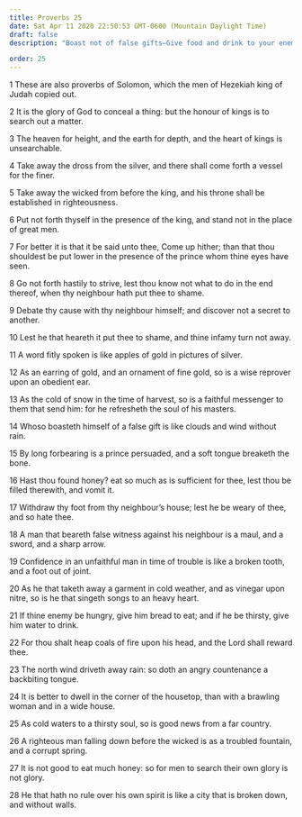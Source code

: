 ```yaml
---
title: Proverbs 25
date: Sat Apr 11 2020 22:50:53 GMT-0600 (Mountain Daylight Time)
draft: false
description: "Boast not of false gifts—Give food and drink to your enemy."

order: 25
---
```

    
1 These are also proverbs of Solomon, which the men of Hezekiah king of Judah copied out.

2 It is the glory of God to conceal a thing: but the honour of kings is to search out a matter.

3 The heaven for height, and the earth for depth, and the heart of kings is unsearchable.

4 Take away the dross from the silver, and there shall come forth a vessel for the finer.

5 Take away the wicked from before the king, and his throne shall be established in righteousness.

6 Put not forth thyself in the presence of the king, and stand not in the place of great men.

7 For better it is that it be said unto thee, Come up hither; than that thou shouldest be put lower in the presence of the prince whom thine eyes have seen.

8 Go not forth hastily to strive, lest thou know not what to do in the end thereof, when thy neighbour hath put thee to shame.

9 Debate thy cause with thy neighbour himself; and discover not a secret to another.

10 Lest he that heareth it put thee to shame, and thine infamy turn not away.

11 A word fitly spoken is like apples of gold in pictures of silver.

12 As an earring of gold, and an ornament of fine gold, so is a wise reprover upon an obedient ear.

13 As the cold of snow in the time of harvest, so is a faithful messenger to them that send him: for he refresheth the soul of his masters.

14 Whoso boasteth himself of a false gift is like clouds and wind without rain.

15 By long forbearing is a prince persuaded, and a soft tongue breaketh the bone.

16 Hast thou found honey? eat so much as is sufficient for thee, lest thou be filled therewith, and vomit it.

17 Withdraw thy foot from thy neighbour’s house; lest he be weary of thee, and so hate thee.

18 A man that beareth false witness against his neighbour is a maul, and a sword, and a sharp arrow.

19 Confidence in an unfaithful man in time of trouble is like a broken tooth, and a foot out of joint.

20 As he that taketh away a garment in cold weather, and as vinegar upon nitre, so is he that singeth songs to an heavy heart.

21 If thine enemy be hungry, give him bread to eat; and if he be thirsty, give him water to drink.

22 For thou shalt heap coals of fire upon his head, and the Lord shall reward thee.

23 The north wind driveth away rain: so doth an angry countenance a backbiting tongue.

24 It is better to dwell in the corner of the housetop, than with a brawling woman and in a wide house.

25 As cold waters to a thirsty soul, so is good news from a far country.

26 A righteous man falling down before the wicked is as a troubled fountain, and a corrupt spring.

27 It is not good to eat much honey: so for men to search their own glory is not glory.

28 He that hath no rule over his own spirit is like a city that is broken down, and without walls.
